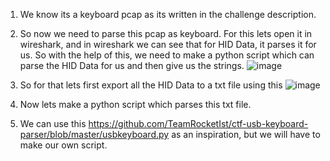 1. We know its a keyboard pcap as its written in the challenge description.
2. So now we need to parse this pcap as keyboard. For this lets open it in wireshark, and in wireshark we can see that for HID Data, it parses it for us. So with the help of this, we need to make a python script which can parse the HID Data for us and then give us the strings.
![image](https://github.com/d4rkc0de-club/h4ckc0n-2023-official-writeups/assets/64488123/8ea80989-28e3-4934-ab82-9856f3a3fa6b)
3. So for that lets first export all the HID Data to a txt file using this
![image](https://github.com/d4rkc0de-club/h4ckc0n-2023-official-writeups/assets/64488123/db431cc7-6995-4630-b41a-c6b9544009e0)

4. Now lets make a python script which parses this txt file.
5. We can use this https://github.com/TeamRocketIst/ctf-usb-keyboard-parser/blob/master/usbkeyboard.py as an inspiration, but we will have to make our own script.
